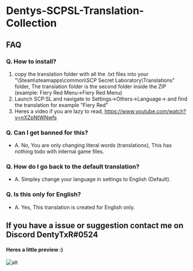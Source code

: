# Dentys-SCPSL-Translation-Collection



## FAQ

### Q. How to install?
1. copy the translation folder with all the .txt files into your "\Steam\steamapps\common\SCP Secret Laboratory\Translations" folder, The translation folder is the second folder inside the ZIP (example: Fiery Red Menu->Fiery Red Menu)
2. Launch SCP:SL and navigate to Settings->Others->Language-> and find the translation for example "Fiery Red"
3. Heres a video if you are lazy to read, https://www.youtube.com/watch?v=nXZpNtWNwfs


### Q. Can I get banned for this?
* A. No, You are only changing literal words (translations), This has nothing todo with internal game files.


### Q. How do I go back to the default translation?
* A. Simpley change your language in settings to English (Default).


### Q. Is this only for English?
* A. Yes, This translation is created for English only.


## If you have a issue or suggestion contact me on Discord DentyTxR#0524


#### Heres a little preview :)
![alt](https://raw.githubusercontent.com/DentyTxR/Dentys-SCPSL-Translation-Collection/main/Menu%20Translations/Legacy%20(Might%20not%20work)/Purple%20Void%20Menu%20(dark)/previews/preview-1.png)
